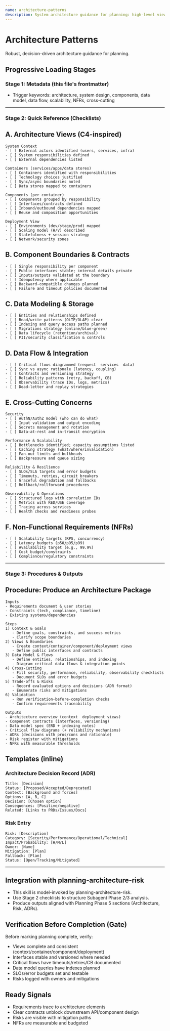 ```yaml
---
name: architecture-patterns
description: System architecture guidance for planning: high-level views, component boundaries, data models, data flows, and cross-cutting concerns (security, performance, reliability, observability). Use during planning-architecture-risk and architecture decisions to create scalable, maintainable, and operable systems with clear trade-offs and evidence-ready outputs.
---
```


# Architecture Patterns

Robust, decision-driven architecture guidance for planning.

## Progressive Loading Stages

### Stage 1: Metadata (this file's frontmatter)
- Trigger keywords: architecture, system design, components, data model, data flow, scalability, NFRs, cross-cutting

---

### Stage 2: Quick Reference (Checklists)

## A. Architecture Views (C4-inspired)
```
System Context
- [ ] External actors identified (users, services, infra)
- [ ] System responsibilities defined
- [ ] External dependencies listed

Containers (services/apps/data stores)
- [ ] Containers identified with responsibilities
- [ ] Technology choices justified
- [ ] Sync/async boundaries noted
- [ ] Data stores mapped to containers

Components (per container)
- [ ] Components grouped by responsibility
- [ ] Interfaces/contracts defined
- [ ] Inbound/outbound dependencies mapped
- [ ] Reuse and composition opportunities

Deployment View
- [ ] Environments (dev/stage/prod) mapped
- [ ] Scaling model (H/V) described
- [ ] Statefulness + session strategy
- [ ] Network/security zones
```

## B. Component Boundaries & Contracts
```
- [ ] Single responsibility per component
- [ ] Public interfaces stable; internal details private
- [ ] Inputs/outputs validated at the boundary
- [ ] Idempotency where applicable
- [ ] Backward-compatible changes planned
- [ ] Failure and timeout policies documented
```

## C. Data Modeling & Storage
```
- [ ] Entities and relationships defined
- [ ] Read/write patterns (OLTP/OLAP) clear
- [ ] Indexing and query access paths planned
- [ ] Migrations strategy (online/blue-green)
- [ ] Data lifecycle (retention/archival)
- [ ] PII/security classification & controls
```

## D. Data Flow & Integration
```
- [ ] Critical flows diagrammed (request  services  data)
- [ ] Sync vs async rationale (latency, coupling)
- [ ] Contracts and versioning strategy
- [ ] Reliability patterns (retry, backoff, CB)
- [ ] Observability (trace IDs, logs, metrics)
- [ ] Dead-letter and replay strategies
```

## E. Cross-Cutting Concerns
```
Security
- [ ] AuthN/AuthZ model (who can do what)
- [ ] Input validation and output encoding
- [ ] Secrets management and rotation
- [ ] Data-at-rest and in-transit encryption

Performance & Scalability
- [ ] Bottlenecks identified; capacity assumptions listed
- [ ] Caching strategy (what/where/invalidation)
- [ ] Fan-out limits and bulkheads
- [ ] Backpressure and queue sizing

Reliability & Resilience
- [ ] SLOs/SLA targets and error budgets
- [ ] Timeouts, retries, circuit breakers
- [ ] Graceful degradation and fallbacks
- [ ] Rollback/rollforward procedures

Observability & Operations
- [ ] Structured logs with correlation IDs
- [ ] Metrics with RED/USE coverage
- [ ] Tracing across services
- [ ] Health checks and readiness probes
```

## F. Non-Functional Requirements (NFRs)
```
- [ ] Scalability targets (RPS, concurrency)
- [ ] Latency budgets (p50/p95/p99)
- [ ] Availability target (e.g., 99.9%)
- [ ] Cost budget/constraints
- [ ] Compliance/regulatory constraints
```

---

### Stage 3: Procedures & Outputs

## Procedure: Produce an Architecture Package
```
Inputs
- Requirements document & user stories
- Constraints (tech, compliance, timeline)
- Existing systems/dependencies

Steps
1) Context & Goals
   - Define goals, constraints, and success metrics
   - Clarify scope boundaries
2) Views & Boundaries
   - Create context/container/component/deployment views
   - Define public interfaces and contracts
3) Data Model & Flows
   - Define entities, relationships, and indexing
   - Diagram critical data flows & integration points
4) Cross-Cutting
   - Fill security, performance, reliability, observability checklists
   - Document SLOs and error budgets
5) Trade-offs & Risks
   - Record evaluated options and decisions (ADR format)
   - Enumerate risks and mitigations
6) Validation
   - Run verification-before-completion checks
   - Confirm requirements traceability

Outputs
- Architecture overview (context  deployment views)
- Component contracts (interfaces, versioning)
- Data model spec (ERD + indexing notes)
- Critical flow diagrams (+ reliability mechanisms)
- ADRs (decisions with pros/cons and rationale)
- Risk register with mitigations
- NFRs with measurable thresholds
```

## Templates (inline)

### Architecture Decision Record (ADR)
```
Title: [Decision]
Status: [Proposed/Accepted/Deprecated]
Context: [Background and forces]
Options: [A, B, C]
Decision: [Chosen option]
Consequences: [Positive/negative]
Related: [Links to PRDs/Issues/Docs]
```

### Risk Entry
```
Risk: [Description]
Category: [Security/Performance/Operational/Technical]
Impact/Probability: [H/M/L]
Owner: [Name]
Mitigation: [Plan]
Fallback: [Plan]
Status: [Open/Tracking/Mitigated]
```

---

## Integration with planning-architecture-risk

- This skill is model-invoked by planning-architecture-risk.
- Use Stage 2 checklists to structure Subagent Phase 2/3 analysis.
- Produce outputs aligned with Planning Phase 5 sections (Architecture, Risk, ADRs).

## Verification Before Completion (Gate)

Before marking planning complete, verify:
- Views complete and consistent (context/container/component/deployment)
- Interfaces stable and versioned where needed
- Critical flows have timeouts/retries/CB documented
- Data model queries have indexes planned
- SLOs/error budgets set and testable
- Risks logged with owners and mitigations

## Ready Signals
- Requirements trace to architecture elements
- Clear contracts unblock downstream API/component design
- Risks are visible with mitigation paths
- NFRs are measurable and budgeted

